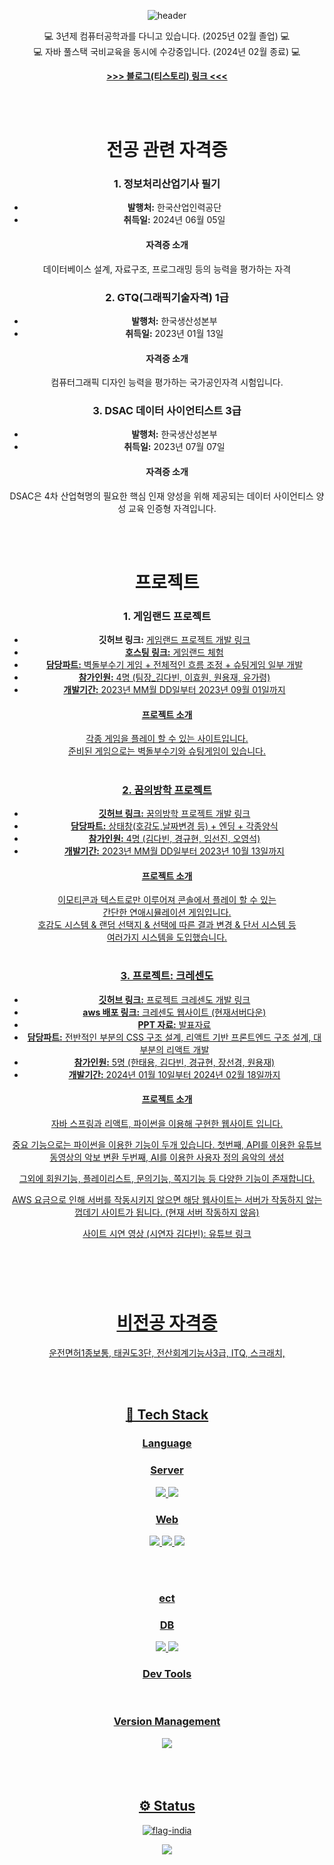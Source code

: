 <div align="center">
  
	
  ![header](https://capsule-render.vercel.app/api?type=waving&color=888888&height=250&section=header&text=%20Good%20Day!%20&fontSize=60)
  


<span>💻 3년제 컴퓨터공학과를 다니고 있습니다. (2025년 02월 졸업) 💻<br>💻 자바 풀스택 국비교육을 동시에 수강중입니다. (2024년 02월 종료) 💻</span>

 <b><a href="https://codeinst.tistory.com/"> >>> 블로그(티스토리) 링크 <<< </a></b>

 <br><br>
 # 전공 관련 자격증

### 1. 정보처리산업기사 필기
- **발행처:** 한국산업인력공단
- **취득일:** 2024년 06월 05일
#### 자격증 소개
데이터베이스 설계, 자료구조, 프로그래밍 등의 능력을 평가하는 자격
### 2. GTQ(그래픽기술자격) 1급
- **발행처:** 한국생산성본부
- **취득일:** 2023년 01월 13일
#### 자격증 소개
컴퓨터그래픽 디자인 능력을 평가하는 국가공인자격 시험입니다.
### 3. DSAC 데이터 사이언티스트 3급
- **발행처:** 한국생산성본부
- **취득일:** 2023년 07월 07일
#### 자격증 소개
DSAC은 4차 산업혁명의 필요한 핵심 인재 양성을 위해 제공되는 데이터 사이언티스 양성 교육 인증형 자격입니다.


 <br><br>
 # 프로젝트

### 1. 게임랜드 프로젝트
- **깃허브 링크:** <a href="https://github.com/JSProject-Team4/Team4"> 게임랜드 프로젝트 개발 링크
- **호스팅 링크:** <a href="https://daveen99.github.io/GameLand_project/MainPage/MainPage.html"> 게임랜드 체험
- **담당파트:** 벽돌부수기 게임 + 전체적인 흐름 조정 + 슈팅게임 일부 개발
- **참가인원:** 4명 (팀장_김다빈, 이효원, 원용재, 유가령)
- **개발기간:** 2023년 MM월 DD일부터 2023년 09월 01일까지

#### 프로젝트 소개
각종 게임을 플레이 할 수 있는 사이트입니다. <br>
준비된 게임으로는 벽돌부수기와 슈팅게임이 있습니다.
#
### 2. 꿈의방학 프로젝트
- **깃허브 링크:** <a href="https://github.com/Vacation-Dream/Vacation_Dream"> 꿈의방학 프로젝트 개발 링크
- **담당파트:** 상태창(호감도,날짜변경 등) + 엔딩 + 각종양식 
- **참가인원:** 4명 (김다빈, 경규현, 임선진, 오영석)
- **개발기간:** 2023년 MM월 DD일부터 2023년 10월 13일까지

#### 프로젝트 소개
이모티콘과 텍스트로만 이루어져 콘솔에서 플레이 할 수 있는 <br>
간단한 연애시뮬레이션 게임입니다.<br>
호감도 시스템 & 랜덤 선택지 & 선택에 따른 결과 변경 & 단서 시스템 등 <br>
여러가지 시스템을 도입했습니다.
#
### 3. 프로젝트: 크레센도
- **깃허브 링크:** <a href="https://github.com/TeamCrescendo"> 프로젝트 크레센도 개발 링크
- **aws 배포 링크:** <a href="http://cresendo.site"> 크레센도 웹사이트 (현재서버다운)
- **PPT 자료:** <a href="https://drive.google.com/file/d/1_DN3VjL_lhoEoTYdzPLtC6gU94Pd54TO/view?usp=sharing"> 발표자료
- **담당파트:** 전반적인 부분의 CSS 구조 설계, 리액트 기반 프론트엔드 구조 설계, 대부분의 리액트 개발
- **참가인원:** 5명 (한태용, 김다빈, 경규현, 장선경, 원용재)
- **개발기간:** 2024년 01월 10일부터 2024년 02월 18일까지

#### 프로젝트 소개
자바 스프링과 리액트, 파이썬을 이용해 구현한 웹사이트 입니다.

중요 기능으로는 파이썬을 이용한 기능이 두개 있습니다.
첫번째, API를 이용한 유튜브 동영상의 악보 변환
두번째, AI를 이용한 사용자 정의 음악의 생성

그외에 회원기능, 플레이리스트, 문의기능, 쪽지기능 등 다양한 기능이 존재합니다.

AWS 요금으로 인해 서버를 작동시키지 않으면 해당 웹사이트는 
서버가 작동하지 않는 껍데기 사이트가 됩니다. (현재 서버 작동하지 않음)

사이트 시연 영상 (시연자 김다빈): <a href="https://www.youtube.com/watch?v=F50cl6GUR7k&ab_channel=%EB%B9%94%EB%8B%A4"> 유튜브 링크
#
 <br><br>
 # 비전공 자격증
 운전면허1종보통, 태권도3단, 전산회계기능사3급, ITQ, 스크래치, 

  <br><br>
  <h2>🔨 Tech Stack</h2>
  <h3>Language</h3>
  <h3> Server </h3>
  <img src="https://img.shields.io/badge/Java-%23ED8B00.svg?style=flat&logo=Java&logoColor=white" />
<!--   <img src="https://img.shields.io/badge/SpringBoot-6DB33F?style=flat&logo=spring&logoColor=white">
  <img src="https://img.shields.io/badge/Spring-6DB33F?style=flat&logo=spring&logoColor=white">  -->
  <img src="https://img.shields.io/badge/Node.js-339933?style=flat&logo=javascript&logoColor=black">  
<!--   <img src="https://img.shields.io/badge/Tomcat-F8DC75?style=flat&logo=ApacheTomcat&logoColor=white" /> -->
  <br>
  <h3> Web </h3>
  <img src="https://img.shields.io/badge/HTML5-E34F26?style=flat&logo=HTML5&logoColor=white" />
  <img src="https://img.shields.io/badge/CSS3-1572B6?style=flat&logo=CSS3&logoColor=white" />
  <img src="https://img.shields.io/badge/javascript-F7DF1E?style=flat&logo=javascript&logoColor=black"> 
<!--   <img src="https://img.shields.io/badge/React-61DAFB?style=flat&logo=React&logoColor=black"/> -->

  <br><br>
  <h3>ect</h3>
  <h3>DB</h3>
  <img src="https://img.shields.io/badge/MariaDB-003545?style=flat&logo=mariadb&logoColor=white" />
  <img src="https://img.shields.io/badge/MySQL-4479A1?style=flat&logo=MySQL&logoColor=white" />
  <br>
  <h3>Dev Tools</h3>
<!--   <img src="https://img.shields.io/badge/intellij%20Idea-000000?style=flat&logo=IntelliJIdea&logoColor=white" />
  <img src="https://img.shields.io/badge/Eclipse%20IDE-2C2255?style=flat&logo=EclipseIDE&logoColor=white" />
  <img src="https://img.shields.io/badge/Visual%20Studio%20Code-007ACC?style=flat&logo=VisualStudioCode&logoColor=white" /> -->
  <br>
  <h3>Version Management</h3>
  <img src="https://img.shields.io/badge/GitHub-181717?style=flat&logo=GitHub&logoColor=white" />
</div>
<br><br><br> 
<div align="center">
<h2>⚙ Status</h2>
  
![flag-india](https://github-readme-stats.vercel.app/api?username=JOY0987&show_icons=true&hide=contribs,prs&cache_seconds=86400&theme=flag-india)
  
 <img src="https://github-readme-stats.vercel.app/api/top-langs/?username=joy0987&layout=compact">
  
</div>
